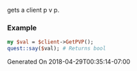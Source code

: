 gets a client p v p.
### Example

```perl
my $val = $client->GetPVP();
quest::say($val); # Returns bool
```


Generated On 2018-04-29T00:35:14-07:00